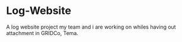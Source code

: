 # Log-Website
A log website project my team and i are working on whiles having out attachment in GRIDCo, Tema.
